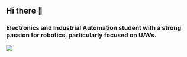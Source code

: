 ## Hi there 👋
### Electronics and Industrial Automation student with a strong passion for robotics, particularly focused on UAVs.

<i class="devicon-git-plain colored"></i> 
<img src="https://cdn.jsdelivr.net/gh/devicons/devicon@latest/icons/vscode/vscode-original.svg" />
          

